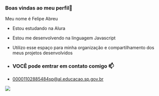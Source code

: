 ### Boas vindas ao meu perfil💙 

Meu nome é Felipe Abreu

- Estou estudando na Alura
- Estou me desenvolvendo na linguagem Javascript
- Utilizo esse espaço para minha organização e compartilhamento dos meus projetos desenvolvidos

- ### VOCÊ pode emtrar em contato comigo 📫

- 00001102885484sp@al.educacao.sp.gov.br




![](https://tenor.com/pt-BR/view/yes-nice-nod-thumbs-up-gif-12292330)








